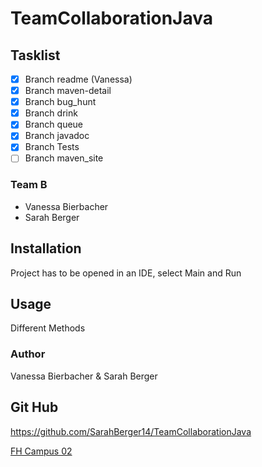 # TeamCollaborationJava

## Tasklist

- [x] Branch readme (Vanessa)
- [x] Branch maven-detail 
- [x] Branch bug_hunt
- [x] Branch drink
- [x] Branch queue
- [x] Branch javadoc
- [x] Branch Tests
- [ ] Branch maven_site

### Team B
- Vanessa Bierbacher
- Sarah Berger

## Installation

Project has to be opened in an IDE, select Main and Run


## Usage

Different Methods

### Author
Vanessa Bierbacher & Sarah Berger


## Git Hub
https://github.com/SarahBerger14/TeamCollaborationJava

[FH Campus 02](www.campus02.at)